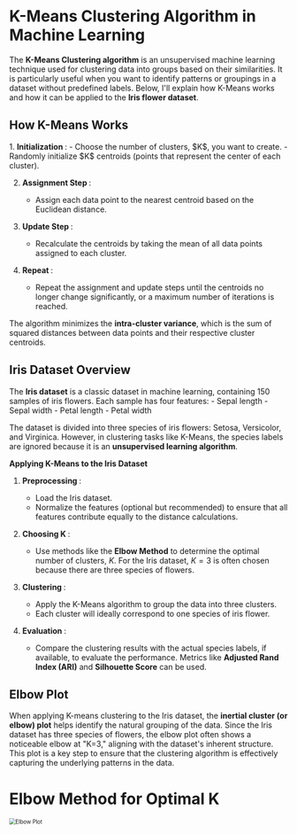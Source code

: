 <H1> K-Means Clustering Algorithm in Machine Learning </H1>

The <b>K-Means Clustering algorithm</b> is an unsupervised machine learning technique used for clustering data into groups based on their similarities. It is particularly useful when you want to identify patterns or groupings in a dataset without predefined labels. Below, I'll explain how K-Means works and how it can be applied to the <b>Iris flower dataset</b>.


<h2> How K-Means Works </h2>
1. <b> Initialization </b>:
   - Choose the number of clusters, $K$, you want to create.
   - Randomly initialize $K$ centroids (points that represent the center of each cluster).

2. <b> Assignment Step </b>:
   - Assign each data point to the nearest centroid based on the Euclidean distance.

3. <b> Update Step </b>:
   - Recalculate the centroids by taking the mean of all data points assigned to each cluster.

4. <b> Repeat </b>:
   - Repeat the assignment and update steps until the centroids no longer change significantly, or a maximum number of iterations is reached.

The algorithm minimizes the <b>intra-cluster variance</b>, which is the sum of squared distances between data points and their respective cluster centroids.


<h2> Iris Dataset Overview </h2>
The <b>Iris dataset</b> is a classic dataset in machine learning, containing 150 samples of iris flowers. Each sample has four features:
- Sepal length
- Sepal width
- Petal length
- Petal width

The dataset is divided into three species of iris flowers: Setosa, Versicolor, and Virginica. However, in clustering tasks like K-Means, the species labels are ignored because it is an <b>unsupervised learning algorithm</b>.

<b> Applying K-Means to the Iris Dataset </b>
1. <b> Preprocessing </b>:
   - Load the Iris dataset.
   - Normalize the features (optional but recommended) to ensure that all features contribute equally to the distance calculations.

2. <b> Choosing K </b>:
   - Use methods like the <b>Elbow Method</b> to determine the optimal number of clusters, $K$. For the Iris dataset, $K=3$ is often chosen because there are three species of flowers.

3. <b> Clustering </b>:
   - Apply the K-Means algorithm to group the data into three clusters.
   - Each cluster will ideally correspond to one species of iris flower.

4. <b> Evaluation </b>:
   - Compare the clustering results with the actual species labels, if available, to evaluate the performance. Metrics like <b> Adjusted Rand Index (ARI)</b> and <b>Silhouette Score</b> can be used.
  
<h2> Elbow Plot </h2>
When applying K-means clustering to the Iris dataset, the <b>inertial cluster (or elbow) plot</b> helps identify the natural grouping of the data. Since the Iris dataset has three species of flowers, the elbow plot often shows a noticeable elbow at "K=3," aligning with the dataset's inherent structure. This plot is a key step to ensure that the clustering algorithm is effectively capturing the underlying patterns in the data.  

<head>
    <meta charset="UTF-8">
    <meta name="viewport" content="width=device-width, initial-scale=1.0">
    <title>Elbow Method for Optimal K</title>
    <style>
        .scaled-image {
            transform: scale(0.7); /* Scale factor of 1.5 */
            /* Optional: Set the transform origin if needed */
            transform-origin: top left; 
        }
    </style>
</head>
<body>
    <h1>Elbow Method for Optimal K</h1>
    <img src="./inertia_cluster_no.png" alt="Elbow Plot" class="scaled-image">
</body>


 
